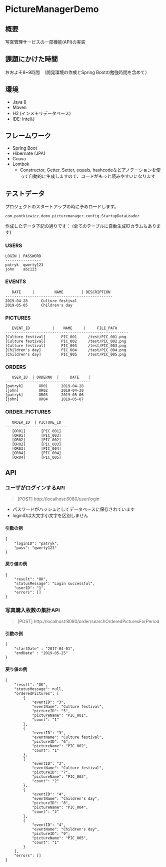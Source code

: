 # PictureManagerDemo

## 概要
写真管理サービスの一部機能(API)の実装

## 課題にかけた時間
おおよそ8~9時間　（開発環境の作成とSpring Bootの勉強時間を含めて）

## 環境
* Java 8
* Maven
* H2 (インメモリデータベース)
* IDE: InteliJ

## フレームワーク
* Spring Boot
* Hibernate (JPA)
* Guava
* Lombok
  * Constructor, Getter, Setter, equals, hashcodeなどアノテーションを使って自動的に生成しますので、コードがもっと読みやすいになります
  
## テストデータ

プロジェクトのスタートアップの時に予めロードします。
```
com.pantkiewicz.demo.picturemanager.config.StartupDataLoader
```

作成したデータ下記の通りです：
(全てのテーブルに自動生成IDカラムもあります)

### USERS
```
LOGIN | PASSWORD
----------------
patryk  qwerty123
john    abc123
```
### EVENTS
```
   DATE     |         NAME        | DESCRIPTION
------------------------------------------------
2019-04-28      Culture festival  
2019-05-05      Children's day
```

### PICTURES
```
   EVENT_ID          |    NAME     |     FILE_PATH
-------------------------------------------------------
[Culture festival]       PIC_001     /test/PIC_001.png
[Culture festival]       PIC_002     /test/PIC_002.png
[Culture festival]       PIC_003     /test/PIC_003.png
[Children's day]         PIC_004     /test/PIC_004.png
[Children's day]         PIC_005     /test/PIC_005.png
```

### ORDERS
```
   USER_ID  | ORDERNO  |     DATE    |          
--------------------------------------        
[patryk]       OR01      2019-04-28  
[john]         OR02      2019-04-30 
[patryk]       OR03      2019-05-06
[john]         OR04      2019-05-07
```

### ORDER_PICTURES
```
   ORDER_ID  | PICTURE_ID          
----------------------------      
   [OR01]       [PIC_001]      
   [OR01]       [PIC_003]   
   [OR02]       [PIC_002]      
   [OR02]       [PIC_003]  
   [OR03]       [PIC_004]      
   [OR04]       [PIC_004]   
   [OR04]       [PIC_005]   
```


## API
### ユーザがログインするAPI
> [POST] http://localhost:8080/user/login

* パスワードがハッシュとしてデータベースに保存されています
* loginIDは大文字小文字を区別しません

#### 引数の例
```
{
	"loginID": "patryk",
	"pass": "qwerty123"
}
```
#### 戻り値の例
```
{
    "result": "OK",
    "statusMessage": "Login successful",
    "userID": "1",
    "errors": []
}
```

### 写真購入枚数の集計API
> [POST] http://localhost:8080/order/searchOrderedPicturesForPeriod
#### 引数の例
```
{
	"startDate" : "2017-04-01",
	"endDate" : "2019-05-25"
}
```
#### 戻り値の例
```
{
    "result": "OK",
    "statusMessage": null,
    "orderedPictures": [
        {
            "eventID": "3",
            "eventName": "Culture festival",
            "pictureID": "5",
            "pictureName": "PIC_001",
            "count": "1"
        },
        {
            "eventID": "3",
            "eventName": "Culture festival",
            "pictureID": "6",
            "pictureName": "PIC_002",
            "count": "1"
        },
        {
            "eventID": "3",
            "eventName": "Culture festival",
            "pictureID": "7",
            "pictureName": "PIC_003",
            "count": "2"
        },
        {
            "eventID": "4",
            "eventName": "Children's day",
            "pictureID": "8",
            "pictureName": "PIC_004",
            "count": "2"
        },
        {
            "eventID": "4",
            "eventName": "Children's day",
            "pictureID": "9",
            "pictureName": "PIC_005",
            "count": "1"
        }
    ],
    "errors": []
}
```
